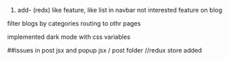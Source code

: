 1. add-
(redx)
like feature, like list in navbar
not interested feature on blog

filter blogs by categories
routing to othr pages 

implemented dark mode with css variables
 




 ##issues in post jsx and popup jsx / post folder
 //redux store added


























